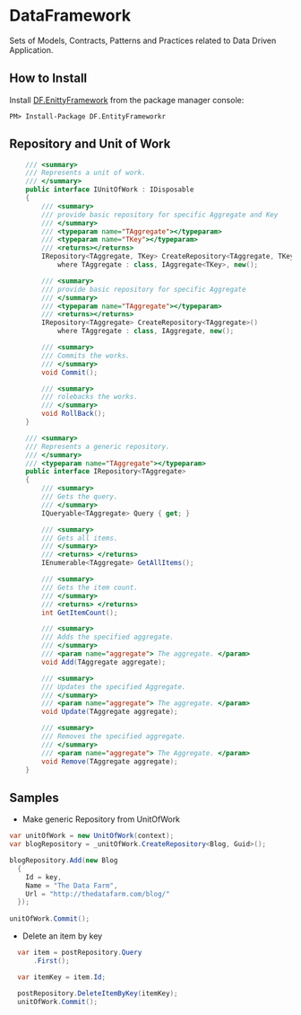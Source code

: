 DataFramework
=============
Sets of Models, Contracts, Patterns and Practices related to Data Driven Application.

How to Install 
---------------------------
Install [DF.EnittyFramework](https://www.nuget.org/packages/DF.EntityFramework/) from the package manager console:

    PM> Install-Package DF.EntityFrameworkr

Repository and Unit of Work
---------------------------

```csharp
    /// <summary>
    /// Represents a unit of work.
    /// </summary>
    public interface IUnitOfWork : IDisposable
    {
        /// <summary>
        /// provide basic repository for specific Aggregate and Key
        /// </summary>
        /// <typeparam name="TAggregate"></typeparam>
        /// <typeparam name="TKey"></typeparam>
        /// <returns></returns>
        IRepository<TAggregate, TKey> CreateRepository<TAggregate, TKey>()
            where TAggregate : class, IAggregate<TKey>, new();

        /// <summary>
        /// provide basic repository for specific Aggregate
        /// </summary>
        /// <typeparam name="TAggregate"></typeparam>
        /// <returns></returns>
        IRepository<TAggregate> CreateRepository<TAggregate>()
            where TAggregate : class, IAggregate, new();

        /// <summary>
        /// Commits the works.
        /// </summary>
        void Commit();

        /// <summary>
        /// rolebacks the works.
        /// </summary>
        void RollBack();
    }
```
```csharp
    /// <summary>
    /// Represents a generic repository.
    /// </summary>
    /// <typeparam name="TAggregate"></typeparam>
    public interface IRepository<TAggregate>
    {
        /// <summary>
        /// Gets the query.
        /// </summary>
        IQueryable<TAggregate> Query { get; }

        /// <summary>
        /// Gets all items.
        /// </summary>
        /// <returns> </returns>
        IEnumerable<TAggregate> GetAllItems();

        /// <summary>
        /// Gets the item count.
        /// </summary>
        /// <returns> </returns>
        int GetItemCount();

        /// <summary>
        /// Adds the specified aggregate.
        /// </summary>
        /// <param name="aggregate"> The aggregate. </param>
        void Add(TAggregate aggregate);

        /// <summary>
        /// Updates the specified Aggregate.
        /// </summary>
        /// <param name="aggregate"> The aggregate. </param>
        void Update(TAggregate aggregate);

        /// <summary>
        /// Removes the specified aggregate.
        /// </summary>
        /// <param name="aggregate"> The Aggregate. </param>
        void Remove(TAggregate aggregate);
    }
```

Samples
------------------
* Make generic Repository from UnitOfWork
```csharp
var unitOfWork = new UnitOfWork(context);
var blogRepository = _unitOfWork.CreateRepository<Blog, Guid>();

blogRepository.Add(new Blog
  { 
    Id = key,
    Name = "The Data Farm",
    Url = "http://thedatafarm.com/blog/"
  });
  
unitOfWork.Commit();
```
* Delete an item by key
```csharp
  var item = postRepository.Query
      .First();

  var itemKey = item.Id;

  postRepository.DeleteItemByKey(itemKey);
  unitOfWork.Commit();
```
